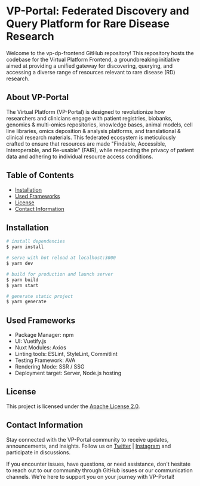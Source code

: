 # VP-Portal: Federated Discovery and Query Platform for Rare Disease Research

Welcome to the vp-dp-frontend GitHub repository! This repository hosts the codebase for the Virtual Platform Frontend, a groundbreaking initiative aimed at providing a unified gateway for discovering, querying, and accessing a diverse range of resources relevant to rare disease (RD) research.

## About VP-Portal

The Virtual Platform (VP-Portal) is designed to revolutionize how researchers and clinicians engage with patient registries, biobanks, genomics & multi-omics repositories, knowledge bases, animal models, cell line libraries, omics deposition & analysis platforms, and translational & clinical research materials. This federated ecosystem is meticulously crafted to ensure that resources are made "Findable, Accessible, Interoperable, and Re-usable" (FAIR), while respecting the privacy of patient data and adhering to individual resource access conditions.

## Table of Contents

- [Installation](#installation)
- [Used Frameworks](#used-frameworks)
- [License](#license)
- [Contact Information](#contact-information)

## Installation

```bash
# install dependencies
$ yarn install

# serve with hot reload at localhost:3000
$ yarn dev

# build for production and launch server
$ yarn build
$ yarn start

# generate static project
$ yarn generate
```

## Used Frameworks

* Package Manager: npm
* UI: Vuetify.js
* Nuxt Modules: Axios
* Linting tools: ESLint, StyleLint, Commitlint
* Testing Framework: AVA
* Rendering Mode: SSR / SSG
* Deployment target: Server, Node.js hosting


## License
This project is licensed under the [Apache License 2.0](https://github.com/ejp-rd-vp/vp-dp-backend/blob/develop/LICENSE).

## Contact Information

Stay connected with the VP-Portal community to receive updates, announcements, and insights. Follow us on [Twitter](https://twitter.com/ejprarediseases?lang=de) | [Instagram](https://www.instagram.com/ejprarediseases/?hl=de) and participate in discussions.

If you encounter issues, have questions, or need assistance, don't hesitate to reach out to our community through GitHub issues or our communication channels. We're here to support you on your journey with VP-Portal!
